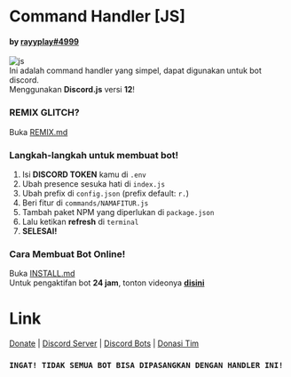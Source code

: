 # Command Handler [JS]
#### by [rayyplay#4999](https://discord.gg/KY6Dqsw)
                                     
![js](https://cdn.discordapp.com/emojis/721378913749565452.png)                                                                            
Ini adalah command handler yang simpel, dapat digunakan untuk bot discord.     
Menggunakan **Discord.js** versi **12**!

### REMIX GLITCH?

Buka [REMIX.md](https://github.com/rayyplay/command-handler/blob/master/REMIX.md)

### Langkah-langkah untuk membuat bot!
1. Isi **DISCORD TOKEN** kamu di `.env`                                                                                                                                              
2. Ubah presence sesuka hati di `index.js`                                                                       
3. Ubah prefix di `config.json` (prefix default: `r.`)                                                                       
4. Beri fitur di `commands/NAMAFITUR.js`                                                                       
5. Tambah paket NPM yang diperlukan di `package.json`                                                                       
5. Lalu ketikan **refresh** di `terminal`
7. **SELESAI!**
### Cara Membuat Bot Online!

Buka [INSTALL.md](https://github.com/rayyplay/command-handler/blob/master/INSTALL.md)                                                                                                                                                 
Untuk pengaktifan bot **24 jam**, tonton videonya **[disini](https://www.youtube.com/channel/UCV6c67PLrgc6CWNzFXiVQSA/)**
# Link
[Donate](https://saweria.co/rayyplay) | [Discord Server](https://discord.gg/KY6Dqsw) | [Discord Bots](https://top.gg/user/585371124766998528) | [Donasi Tim](https://saweria.co/clientdev)

### `INGAT! TIDAK SEMUA BOT BISA DIPASANGKAN DENGAN HANDLER INI!`
